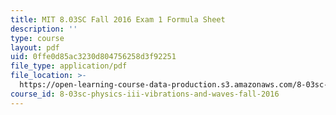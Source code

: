 ```yaml
---
title: MIT 8.03SC Fall 2016 Exam 1 Formula Sheet
description: ''
type: course
layout: pdf
uid: 0ffe0d85ac3230d804756258d3f92251
file_type: application/pdf
file_location: >-
  https://open-learning-course-data-production.s3.amazonaws.com/8-03sc-physics-iii-vibrations-and-waves-fall-2016/0ffe0d85ac3230d804756258d3f92251_MIT8_03SCF16_Exam1_Formula.pdf
course_id: 8-03sc-physics-iii-vibrations-and-waves-fall-2016
---
```

